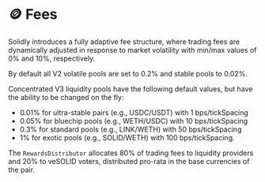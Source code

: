 # 🪙 Fees

Solidly introduces a fully adaptive fee structure, where trading fees are dynamically adjusted in response to market volatility with min/max values of 0% and 10%, respectively.

By default all V2 volatile pools are set to 0.2% and stable pools to 0.02%.

Concentrated V3 liquidity pools have the following default values, but have the ability to be changed on the fly:

* 0.01% for ultra-stable pairs (e.g., USDC/USDT) with 1 bps/tickSpacing
* 0.05% for bluechip pools (e.g., WETH/USDC) with 10 bps/tickSpacing
* 0.3% for standard pools (e.g., LINK/WETH) with 50 bps/tickSpacing
* 1% for exotic pools (e.g., SOLID/WETH) with 100 bps/tickSpacing.

The `RewardsDistributor` allocates 80% of trading fees to liquidity providers and 20% to veSOLID voters, distributed pro-rata in the base currencies of the pair.
